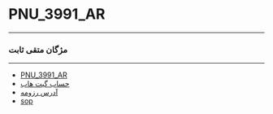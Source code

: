 # PNU_3991_AR
----------
### مژگان متقی ثابت 

---
- [PNU_3991_AR](https://github.com/mozhganmottaghi/PNU_3991_AR)
- [حساب گیت هاب](https://mozhganmottaghi.github.io/mozhgan.mottaghi/)
- [آدرس رزومه](https://mozhganmottaghi.github.io/mozhgan.mottaghi/)
- [sop](https://github.com/mozhganmottaghi/SOP)
